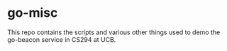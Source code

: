 # go-misc

This repo contains the scripts and various other things used to
demo the go-beacon service in CS294 at UCB. 